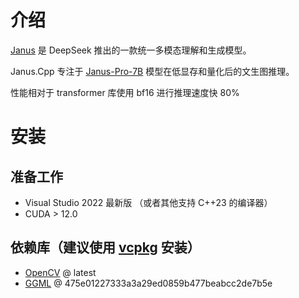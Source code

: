 # 介绍
[Janus](https://github.com/deepseek-ai/Janus) 是 DeepSeek 推出的一款统一多模态理解和生成模型。

Janus.Cpp 专注于 [Janus-Pro-7B](https://huggingface.co/deepseek-ai/Janus-Pro-7B) 模型在低显存和量化后的文生图推理。

性能相对于 transformer 库使用 bf16 进行推理速度快 80%

# 安装
## 准备工作
- Visual Studio 2022 最新版 （或者其他支持 C++23 的编译器）
- CUDA > 12.0
## 依赖库（建议使用 [vcpkg](https://github.com/microsoft/vcpkg/) 安装）
- [OpenCV](https://github.com/opencv/opencv) @ latest
- [GGML](https://github.com/ggerganov/ggml) @ 475e01227333a3a29ed0859b477beabcc2de7b5e
